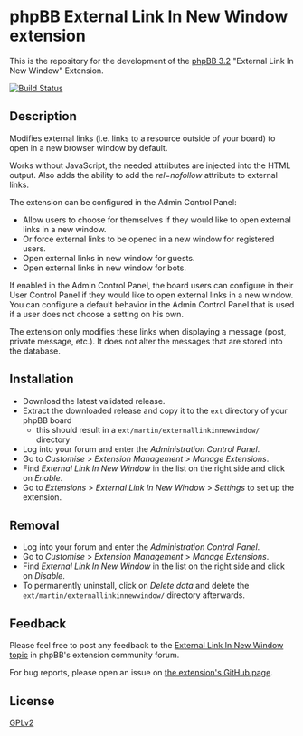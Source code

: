 # phpBB External Link In New Window extension

This is the repository for the development of the [phpBB 3.2](https://www.phpbb.com/) "External Link In New Window" Extension.

[![Build Status](https://travis-ci.org/Mar-tin-G/ExternalLinkInNewWindow.svg?branch=master)](https://travis-ci.org/Mar-tin-G/ExternalLinkInNewWindow)

## Description

Modifies external links (i.e. links to a resource outside of your board) to open in a new browser window by default.

Works without JavaScript, the needed attributes are injected into the HTML output. Also adds the ability to add the *rel=nofollow* attribute to external links.

The extension can be configured in the Admin Control Panel:
* Allow users to choose for themselves if they would like to open external links in a new window.
* Or force external links to be opened in a new window for registered users.
* Open external links in new window for guests.
* Open external links in new window for bots.

If enabled in the Admin Control Panel, the board users can configure in their User Control Panel if they would like to open external links in a new window. You can configure a default behavior in the Admin Control Panel that is used if a user does not choose a setting on his own.

The extension only modifies these links when displaying a message (post, private message, etc.). It does not alter the messages that are stored into the database.

## Installation

* Download the latest validated release.
* Extract the downloaded release and copy it to the `ext` directory of your phpBB board
  * this should result in a `ext/martin/externallinkinnewwindow/` directory
* Log into your forum and enter the *Administration Control Panel*.
* Go to *Customise* > *Extension Management* > *Manage Extensions*.
* Find *External Link In New Window* in the list on the right side and click on *Enable*.
* Go to *Extensions* > *External Link In New Window* > *Settings* to set up the extension.

## Removal

* Log into your forum and enter the *Administration Control Panel*.
* Go to *Customise* > *Extension Management* > *Manage Extensions*.
* Find *External Link In New Window* in the list on the right side and click on *Disable*.
* To permanently uninstall, click on *Delete data* and delete the `ext/martin/externallinkinnewwindow/` directory afterwards.

## Feedback

Please feel free to post any feedback to the [External Link In New Window topic](https://www.phpbb.com/community/viewtopic.php?t=2284971) in phpBB's extension community forum.

For bug reports, please open an issue on [the extension's GitHub page](https://github.com/Mar-tin-G/ExternalLinkInNewWindow).

## License

[GPLv2](license.txt)

